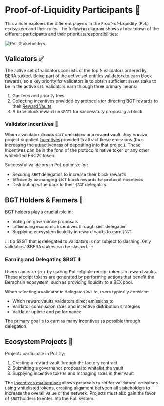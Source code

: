 # Proof-of-Liquidity Participants 👥

This article explores the different players in the Proof-of-Liquidity (PoL) ecosystem and their roles. The following diagram shows a breakdown of the different participants and their priorities/responsibilities:

![PoL Stakeholders](/assets/val-stakeholder-overview.png)

## Validators ✅

The active set of validators consists of the top N validators ordered by BERA staked. Being part of the active set entitles validators to earn block rewards, so a key priority for validators is to obtain sufficient `$BERA` stake to be in the active set. Validators earn through three primary means:

1. Gas fees and priority fees
2. Collecting incentives provided by protocols for directing BGT rewards to their [Reward Vaults](/learn/pol/rewardvaults)
3. A base block reward (in `$BGT`) for successfully proposing a block

### Validator Incentives 💎

When a validator directs `$BGT` emissions to a reward vault, they receive project-supplied [Incentives](/learn/pol/incentives) provided to attract these emissions (thus increasing the attractiveness of depositing into that project). These Incentives can be in the form of the protocol's native token or any other whitelisted ERC20 token.

Successful validators in PoL optimize for:

- Securing `$BGT` delegation to increase their block rewards
- Efficiently exchanging `$BGT` block rewards for protocol incentives
- Distributing value back to their `$BGT` delegators

## BGT Holders & Farmers 🥕

BGT holders play a crucial role in:

- Voting on governance proposals
- Influencing economic incentives through `$BGT` delegation
- Supplying ecosystem liquidity in reward vaults to earn `$BGT`

::: tip
$BGT that is delegated to validators is not subject to slashing. Only validators' $BERA stakes can be slashed.
:::

### Earning and Delegating $BGT ⬇️

Users can earn `$BGT` by staking PoL-eligible receipt tokens in reward vaults. These receipt tokens are generated by performing actions that benefit the Berachain ecosystem, such as providing liquidity to a BEX pool.

When selecting a validator to delegate `$BGT` to, users typically consider:

- Which reward vaults validators direct emissions to
- Validator commission rates and incentive distribution strategies
- Validator uptime and performance

The primary goal is to earn as many Incentives as possible through delegation.

## Ecosystem Projects 🧸

Projects participate in PoL by:

1. Creating a reward vault through the factory contract
2. Submitting a governance proposal to whitelist the vault
3. Supplying incentive tokens and managing rates in their vault

The [Incentives marketplace](/learn/pol/incentives) allows protocols to bid for validators' emissions using whitelisted tokens, creating alignment between all stakeholders to increase the overall value of the network. Projects must also gain the favor of `$BGT` holders to enter into the PoL system.
